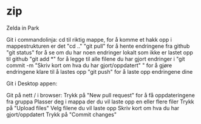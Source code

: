 # zip
Zelda in Park

Git i commandolinja:
cd til riktig mappe, for å komme et hakk opp i mappestrukturen er det "cd .."
"git pull" for å hente endringene fra github
"git status" for å se om du har noen endringer lokalt som ikke er lastet opp til github
"git add *" for å legge til alle filene du har gjort endringer i
"git commit -m "Skriv kort om hva du har gjort/oppdatert" " for å gjøre endringene klare til å lastes opp
"git push" for å laste opp endringene dine


Git i Desktop appen:


Git på nett / i browser:
Trykk på "New pull request" for å få oppdateringene fra gruppa
Plasser deg i mappa der du vil laste opp en eller flere filer
Trykk på "Upload files"
Velg filene du vil laste opp
Skriv kort om hva du har gjort/oppdatert
Trykk på "Commit changes"
